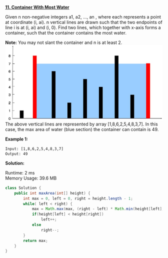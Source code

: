 **[11. Container With Most Water](https://leetcode.com/problems/container-with-most-water/)**

Given n non-negative integers a1, a2, ..., an , where each represents a point at coordinate (i, ai). n vertical lines are drawn such that the two endpoints of line i is at (i, ai) and (i, 0). Find two lines, which together with x-axis forms a container, such that the container contains the most water.

**Note:** You may not slant the container and n is at least 2.
![question_11](./jpg/question_11.jpg)<br/>
The above vertical lines are represented by array [1,8,6,2,5,4,8,3,7]. In this case, the max area of water (blue section) the container can contain is 49.

**Example 1:**

```
Input: [1,8,6,2,5,4,8,3,7]
Output: 49

```

**Solution:**

Runtime: 2 ms<br/>
Memory Usage: 	39.6 MB

```java
class Solution {
    public int maxArea(int[] height) {
        int max = 0, left = 0, right = height.length - 1;
        while( left < right) {
            max = Math.max(max, (right - left) * Math.min(height[left], height[right]));
            if(height[left] < height[right])
                left++;
            else
                right--;
        }
        return max;
    }
}
```